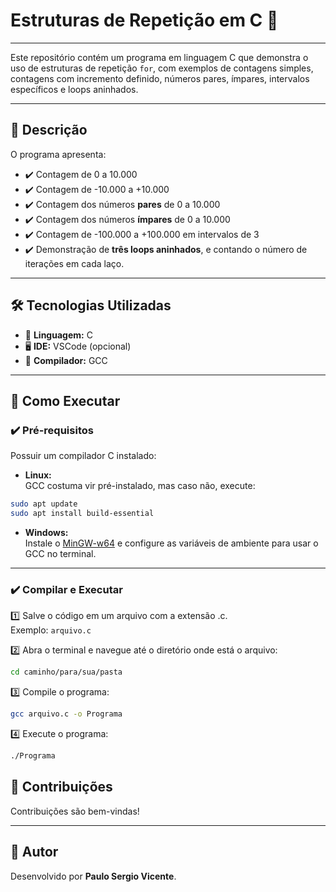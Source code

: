 # Estruturas de Repetição em C 🔁

---

Este repositório contém um programa em linguagem C que demonstra o uso de estruturas de repetição `for`, com exemplos de contagens simples, contagens com incremento definido, números pares, ímpares, intervalos específicos e loops aninhados.

---

## 📜 Descrição

O programa apresenta:

- ✔️ Contagem de 0 a 10.000  
- ✔️ Contagem de -10.000 a +10.000  
- ✔️ Contagem dos números **pares** de 0 a 10.000  
- ✔️ Contagem dos números **ímpares** de 0 a 10.000  
- ✔️ Contagem de -100.000 a +100.000 em intervalos de 3  
- ✔️ Demonstração de **três loops aninhados**, e contando o número de iterações em cada laço.

---

## 🛠️ Tecnologias Utilizadas

- 🧠 **Linguagem:** C
- 🖥️ **IDE:** VSCode (opcional)
- 🔧 **Compilador:** GCC

---

## 🚀 Como Executar

### ✔️ Pré-requisitos

Possuir um compilador C instalado:

- **Linux:**  
GCC costuma vir pré-instalado, mas caso não, execute:  
```bash
sudo apt update
sudo apt install build-essential
```

- **Windows:**  
Instale o [MinGW-w64](https://www.mingw-w64.org/) e configure as variáveis de ambiente para usar o GCC no terminal.

---

### ✔️ Compilar e Executar

1️⃣ Salve o código em um arquivo com a extensão .c.  
Exemplo: ```arquivo.c```

2️⃣ Abra o terminal e navegue até o diretório onde está o arquivo:  
```bash
cd caminho/para/sua/pasta
```

3️⃣ Compile o programa:  
```bash
gcc arquivo.c -o Programa
```

4️⃣ Execute o programa:  
```bash
./Programa
```

## 🤝 Contribuições

Contribuições são bem-vindas!  

---

## 🙌 Autor

Desenvolvido por **Paulo Sergio Vicente**. 
